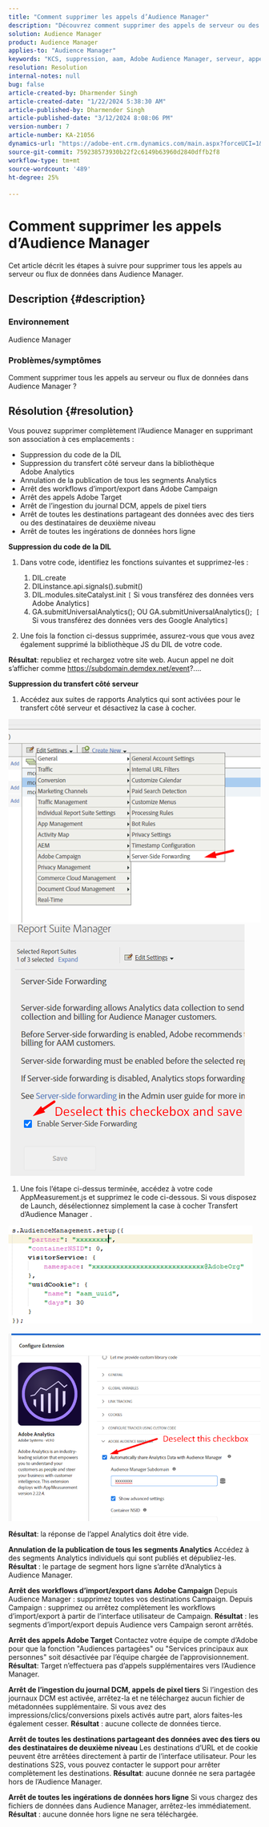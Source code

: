```yaml
---
title: "Comment supprimer les appels d’Audience Manager"
description: "Découvrez comment supprimer des appels de serveur ou des flux de données dans les appels d’Audience Manager."
solution: Audience Manager
product: Audience Manager
applies-to: "Audience Manager"
keywords: "KCS, suppression, aam, Adobe Audience Manager, serveur, appels, appels au serveur, comment"
resolution: Resolution
internal-notes: null
bug: false
article-created-by: Dharmender Singh
article-created-date: "1/22/2024 5:38:30 AM"
article-published-by: Dharmender Singh
article-published-date: "3/12/2024 8:08:06 PM"
version-number: 7
article-number: KA-21056
dynamics-url: "https://adobe-ent.crm.dynamics.com/main.aspx?forceUCI=1&pagetype=entityrecord&etn=knowledgearticle&id=42a4f075-e8b8-ee11-a569-6045bd006149"
source-git-commit: 759238573930b22f2c6149b63960d2840dffb2f8
workflow-type: tm+mt
source-wordcount: '489'
ht-degree: 25%

---
```


# Comment supprimer les appels d’Audience Manager


Cet article décrit les étapes à suivre pour supprimer tous les appels au serveur ou flux de données dans Audience Manager.

## Description {#description}


### Environnement

Audience Manager

### Problèmes/symptômes

Comment supprimer tous les appels au serveur ou flux de données dans Audience Manager ?


## Résolution {#resolution}


Vous pouvez supprimer complètement l’Audience Manager en supprimant son association à ces emplacements :

- Suppression du code de la DIL
- Suppression du transfert côté serveur dans la bibliothèque Adobe Analytics
- Annulation de la publication de tous les segments Analytics
- Arrêt des workflows d’import/export dans Adobe Campaign
- Arrêt des appels Adobe Target
- Arrêt de l’ingestion du journal DCM, appels de pixel tiers
- Arrêt de toutes les destinations partageant des données avec des tiers ou des destinataires de deuxième niveau
- Arrêt de toutes les ingérations de données hors ligne




<b>Suppression du code de la DIL</b>

1. Dans votre code, identifiez les fonctions suivantes et supprimez-les :

   1. DIL.create
   2. DILinstance.api.signals().submit()
   3. DIL.modules.siteCatalyst.init `[` Si vous transférez des données vers Adobe Analytics`]`
   4. GA.submitUniversalAnalytics(); OU GA.submitUniversalAnalytics();  `[` Si vous transférez des données vers des Google Analytics`]`
2. Une fois la fonction ci-dessus supprimée, assurez-vous que vous avez également supprimé la bibliothèque JS du DIL de votre code.


<b>Résultat</b>: republiez et rechargez votre site web. Aucun appel ne doit s’afficher comme https://subdomain.demdex.net/event?....



<b>Suppression du transfert côté serveur</b>

1. Accédez aux suites de rapports Analytics qui sont activées pour le transfert côté serveur et désactivez la case à cocher.


![](assets/8a6b5fd5-676c-ed11-9562-6045bd006239.png) ![](assets/8d6b5fd5-676c-ed11-9562-6045bd006239.png)

1. Une fois l’étape ci-dessus terminée, accédez à votre code AppMeasurement.js et supprimez le code ci-dessous. Si vous disposez de Launch, désélectionnez simplement la case à cocher Transfert d’Audience Manager .


![](assets/8c6b5fd5-676c-ed11-9562-6045bd006239.png)             ![](assets/8b6b5fd5-676c-ed11-9562-6045bd006239.png)

<b>Résultat</b>: la réponse de l’appel Analytics doit être vide.

<b>Annulation de la publication de tous les segments Analytics</b>
Accédez à des segments Analytics individuels qui sont publiés et dépubliez-les.
<b>Résultat</b> : le partage de segment hors ligne s’arrête d’Analytics à Audience Manager.

<b>Arrêt des workflows d’import/export dans Adobe Campaign</b>
Depuis Audience Manager : supprimez toutes vos destinations Campaign.
Depuis Campaign : supprimez ou arrêtez complètement les workflows d’import/export à partir de l’interface utilisateur de Campaign.
<b>Résultat</b> : les segments d’import/export depuis Audience vers Campaign seront arrêtés.

<b>Arrêt des appels Adobe Target</b>
Contactez votre équipe de compte d’Adobe pour que la fonction &quot;Audiences partagées&quot; ou &quot;Services principaux aux personnes&quot; soit désactivée par l’équipe chargée de l’approvisionnement.
<b>Résultat</b>: Target n’effectuera pas d’appels supplémentaires vers l’Audience Manager.

<b>Arrêt de l’ingestion du journal DCM, appels de pixel tiers</b>
Si l’ingestion des journaux DCM est activée, arrêtez-la et ne téléchargez aucun fichier de métadonnées supplémentaire.
Si vous avez des impressions/clics/conversions pixels activés autre part, alors faites-les également cesser.
<b>Résultat</b> : aucune collecte de données tierce.

<b>Arrêt de toutes les destinations partageant des données avec des tiers ou des destinataires de deuxième niveau</b>
Les destinations d’URL et de cookie peuvent être arrêtées directement à partir de l’interface utilisateur.
Pour les destinations S2S, vous pouvez contacter le support pour arrêter complètement les destinations.
<b>Résultat</b>: aucune donnée ne sera partagée hors de l’Audience Manager.

<b>Arrêt de toutes les ingérations de données hors ligne</b>
Si vous chargez des fichiers de données dans Audience Manager, arrêtez-les immédiatement.
<b>Résultat</b> : aucune donnée hors ligne ne sera téléchargée.
